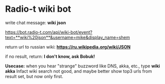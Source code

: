 # Radio-t wiki bot

write chat message: **wiki json** 

https://bot.radio-t.com/api/wiki-bot/event?text=**wiki%20json**&username=mike&display_name=shem

return url to russian wiki: **https://ru.wikipedia.org/wiki/JSON**

if no result, return: **I don't know, ask Bobuk!**

**Usecase:** when you hear "strange" buzzword like DNS, akka, etc., type **wiki akka** Infact wiki search not good, and maybe better show top3 urls from result set, but now only first.